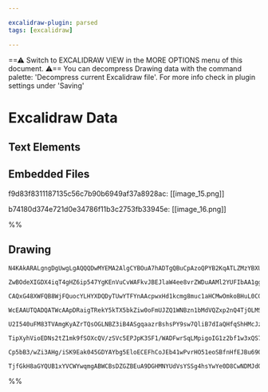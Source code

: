 ```yaml
---

excalidraw-plugin: parsed
tags: [excalidraw]

---
```

==⚠  Switch to EXCALIDRAW VIEW in the MORE OPTIONS menu of this document. ⚠== You can decompress Drawing data with the command palette: 'Decompress current Excalidraw file'. For more info check in plugin settings under 'Saving'


# Excalidraw Data
## Text Elements
## Embedded Files
f9d83f8311187135c56c7b90b6949af37a8928ac: [[image_15.png]]

b74180d374e721d0e34786f11b3c2753fb33945e: [[image_16.png]]

%%
## Drawing
```compressed-json
N4KAkARALgngDgUwgLgAQQQDwMYEMA2AlgCYBOuA7hADTgQBuCpAzoQPYB2KqATLZMzYBXUtiRoIACyhQ4zZAHoFAc0JRJQgEYA6bGwC2CgF7N6hbEcK4OCtptbErHALRY8RMpWdx8Q1TdIEfARcZgRmBShcZQUebQBWbR4aOiCEfQQOKGZuAG1wMFAwYogSbggARkwACQBHAA59ADYhACVqgBEjAEUAM0wOyUkANXoALRTiyFhEcsJ9aKR+Esxu

ZwBOdeXIGDX4iqT4gHZ6ip547YgKEnVuCvWAFkvJBEJlaW4ee8vrZWDuAAMl2YUFIbAA1ggAMJsfBsUjlUHWZhwXCBLKTEqaXDYcHKMFCDjEGFwhESJEcFFozJQTGQXqEfD4ADKsH+EkEHjpEBBYMhAHUbpJPsDQRCEKyYOz0JyypcCe8OOEcmgKpc2KjsGpdqqAUCCpB8cI4ABJYgq1C5AC6l165AyZu4HCETMuhCJWHKuAB3IJRKVzAtztdBp5

CAQxG48XWFQB8WjFQuocYLHYXDQDyTUwYTFYnAAcpwxHd1kcmg8muc1aHCMwOmkoBHuL0CGFLpphESAKLBDJZIMu/CXIRwYi4RuR1VHADMPEec/iPGnDy2oaIHHBTsHlzhuKbaBb+DboZB46EFogiCJ7uU3IZwUdEl662I9WnvTfFS/9SOFWn8WweImmwI5NHWAFNCaR51lwXppyOXB6nWHh6hxblmHccRLQNMBqymXCDStAoAF9liKEoygkbAMn

WcEAAUTQADQATWcAApDRaigTRekY5kTX5bkZiw0oFmUJZQ1WNBzn1bMdVQZxp2nQ4TjOLMSmuYhbmk+DtE2fSDIMo5nled5aWkgFpx+Dg/iw2SSl5cUSXhRFyEpVF0VpdscTxP1iVhFzyTcqlPLvRkWTZETZUjUU+QQQUtOFaTYvFSVpR5WE5VDBVJADC08JKDUcW1O49UuI0RzNC1rVte0EEfVBgyHGsPSk9BcAqX1O2IPKtxDbMwn3VAKnqH8A

U2I540uFM83TVAmgKyAZrTQsOGLNBZ3iB4ASgqaazrBshsPY9sw7QliB7dIaQHfqShHMcJzuGc5weOdyyg1ds3XTc0Canc2D3SdUGOhBRTPC8r0cGywofIGIE0I4HhGgFiHgh4ECOL5iABBBlxOJpei/TRp2wHhJvfYnp0eeIJIGzC8hwxaCKmIjimI8AbToXA4DgVlxyw8joBeDJyiIMzMQYQgEAoAAhHyKqJZyyXQABiXp1Y1iXsBETyTUbfRW

TipXyhVioEDNs2tZ1mk9fSOXcQV/zSVc5EPJpK3SF1/WADFwrSqLMpigoIG1z2bf1w3xQS7TeGWEPrayW2DbFSF/fKaKPa99JWmERVlTuOPQ6z/QAHlNRK3V7PjsPE59zgoG93B9EZeT1Or4vvfr5lCCMLCeCrovw/SAAVLAoAAQTFuaIGCXovODwfa/SPnSAnz22AoF5cCBv6F4TqAk67Ilx/XzeQjhtEwSoQv96Tk+r+H+ARL8iWMLBJlGO4Sa

Cp5bB3/wZi3AHg/iSK9Eak045GDYAYbg5EloECEFhCoJEb41wPvrHO51eoSBfnHfEJBu690+FXfBxBWQIDgFGPBpASAAFk2DEAQEfXAmhghAxBtQkgxs0BwIgDLWEcNSDKGxAACi+MZXgFQJHiOoKgAECQACU3JWgIGUC6NE5QhGiKXECXg05dE6NkfI+ISiUF7zQZHSEZcoBphus1Eodom4IBUR6Gh0MeGhkyCwth3BQSIMuNgIglC0B+NBqGDg

TjfGkH8aGYQUB1xYVCWYwqmgABWCBsDZGZBEuA9DGHMNYUdVsYSSg4hsYwYe0D8CwNDMJdOaRMlpm5NrEEBhH6zF+tuNcANITsOKTuUIE9GkVKqX1fAJFwCkToPecIsD2bESAA==
```
%%
